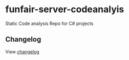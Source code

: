 # funfair-server-codeanalyis
Static Code analysis Repo for C# projects

## Changelog

View [changelog](CHANGELOG.md)


[CHANGELOG]: ./CHANGELOG.md